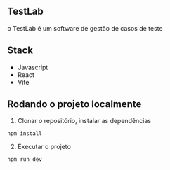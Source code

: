 ## TestLab

o TestLab é um software de gestão de casos de teste

## Stack
- Javascript
- React
- Vite

## Rodando o projeto localmente

1. Clonar o repositório, instalar as dependências
```
npm install
```

2. Executar o projeto
```
npm run dev
```